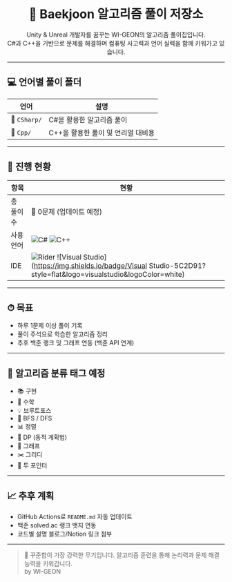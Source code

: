 <h1 align="center">📘 Baekjoon 알고리즘 풀이 저장소</h1>

<p align="center">
  Unity & Unreal 개발자를 꿈꾸는 WI-GEON의 알고리즘 풀이집입니다.<br>
  C#과 C++을 기반으로 문제를 해결하며 컴퓨팅 사고력과 언어 실력을 함께 키워가고 있습니다.
</p>

---

## 💻 언어별 풀이 폴더

| 언어 | 설명 |
|------|------|
| 🔵 `CSharp/` | C#을 활용한 알고리즘 풀이 |
| 🔷 `Cpp/`    | C++을 활용한 풀이 및 언리얼 대비용 |

---

## 📌 진행 현황

| 항목 | 현황 |
|------|------|
| 총 풀이 수 | 🧩 0문제 (업데이트 예정) |
| 사용 언어 | ![C#](https://img.shields.io/badge/CSharp-239120?style=flat&logo=csharp&logoColor=white) ![C++](https://img.shields.io/badge/C++-00599C?style=flat&logo=cplusplus&logoColor=white) |
| IDE       | ![Rider](https://img.shields.io/badge/Rider-000000?style=flat&logo=JetBrains&logoColor=white) ![Visual Studio](https://img.shields.io/badge/Visual Studio-5C2D91?style=flat&logo=visualstudio&logoColor=white) |

---

## ⏱ 목표

- 하루 1문제 이상 풀이 기록
- 풀이 주석으로 학습한 알고리즘 정리
- 추후 백준 랭크 및 그래프 연동 (백준 API 연계)

---

## 🧠 알고리즘 분류 태그 예정

- 📚 구현
- 🧮 수학
- 💡 브루트포스
- 🔁 BFS / DFS
- 📊 정렬
- 📌 DP (동적 계획법)
- 🧭 그래프
- ✂️ 그리디
- 🔄 투 포인터

---

## 📈 추후 계획

- GitHub Actions로 `README.md` 자동 업데이트
- 백준 solved.ac 랭크 뱃지 연동
- 코드별 설명 블로그/Notion 링크 첨부

---

> 🚀 꾸준함이 가장 강력한 무기입니다.
> 알고리즘 훈련을 통해 논리력과 문제 해결 능력을 키워갑니다.  
> by WI-GEON
